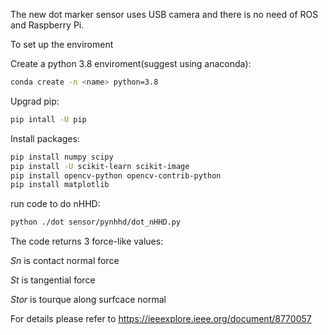The new dot marker sensor uses USB camera and there is no need of ROS and Raspberry Pi.

To set up the enviroment

Create a python 3.8 enviroment(suggest using anaconda):
```sh
conda create -n <name> python=3.8
```
Upgrad pip:
```sh
pip intall -U pip
```
Install packages:
```sh
pip install numpy scipy
pip install -U scikit-learn scikit-image
pip install opencv-python opencv-contrib-python
pip install matplotlib
```
run code to do nHHD:
```sh
python ./dot sensor/pynhhd/dot_nHHD.py
```

The code returns 3 force-like values:

*Sn* is contact normal force

*St* is tangential force

*Stor* is tourque along surfcace normal 

For details please refer to https://ieeexplore.ieee.org/document/8770057
